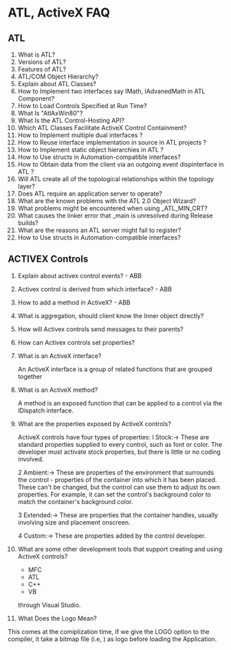 # ATL, ActiveX FAQ

## ATL
<!--markdownlint-disable MD013 MD029 MD036 MD024 MD033 MD040 MD042 MD001 MD051 MD025 MD052-->
1. What is ATL?
2. Versions of ATL?
3. Features of ATL?
4. ATL/COM Object Hierarchy?
5. Explain about ATL Classes?
6. How to Implement two interfaces say IMath, IAdvanedMath in ATL Component?
7. How to Load Controls Specified at Run Time?
8. What Is "AtlAxWin80"?
9. What Is the ATL Control-Hosting API?
10. Which ATL Classes Facilitate ActiveX Control Containment?
11. How to Implement multiple dual interfaces ?
12. How to Reuse interface implementation in source in ATL projects ?
13. How to Implement static object hierarchies in ATL ?
14. How to Use structs in Automation-compatible interfaces?
15. How to Obtain data from the client via an outgoing event dispinterface in ATL ?
16. Will ATL create all of the topological relationships within the topology layer?
17. Does ATL require an application server to operate?
18. What are the known problems with the ATL 2.0 Object Wizard?
19. What problems might be encountered when using \_ATL_MIN_CRT?
20. What causes the linker error that \_main is unresolved during Release builds?
21. What are the reasons an ATL server might fail to register?
22. How to Use structs in Automation-compatible interfaces?

## ACTIVEX Controls

1. Explain about activex control events? - ABB
2. Activex control is derived from which interface? - ABB
3. How to add a method in ActiveX? - ABB
4. What is aggregation, should client know the Inner object directly?
5. How will Activex controls send messages to their parents?
6. How can Activex controls set properties?
7. What is an ActiveX interface?

   An ActiveX interface is a group of related functions that
   are grouped together

8. What is an ActiveX method?

   A method is an exposed function that can be applied to a
   control via the IDispatch interface.

9. What are the properties exposed by ActiveX controls?

   ActiveX controls have four types of properties:
   l Stock:-> These are standard properties supplied to every
   control, such as font or
   color. The developer must activate stock properties, but
   there is little or no
   coding involved.

   2 Ambient:-> These are properties of the environment that
   surrounds the control -
   properties of the container into which it has been placed.
   These can't be changed,
   but the control can use them to adjust its own properties.
   For example, it can set
   the control's background color to match the container's
   background color.

   3 Extended:-> These are properties that the container
   handles, usually involving size
   and placement onscreen.

   4 Custom:-> These are properties added by the control
   developer.

10. What are some other development tools that support creating and using ActiveX controls?

    - MFC
    - ATL
    - C++
    - VB

    through Visual Studio.

11. What Does the Logo Mean?

This comes at the comiplization time, If we give the LOGO option to the compiler, it take a bitmap file (i.e, ) as logo before loading the Application.
